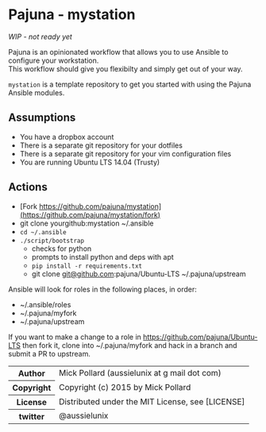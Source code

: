 # Pajuna - mystation

*WIP - not ready yet* 

Pajuna is an opinionated workflow that allows you to use Ansible to configure your workstation.  
This workflow should give you flexibilty and simply get out of your way.

`mystation` is a template repository to get you started with using the Pajuna Ansible modules.

## Assumptions

* You have a dropbox account
* There is a separate git repository for your dotfiles
* There is a separate git repository for your vim configuration files
* You are running Ubuntu LTS 14.04 (Trusty)

## Actions

* [Fork https://github.com/pajuna/mystation](https://github.com/pajuna/mystation/fork)
* git clone yourgithub:mystation ~/.ansible
* `cd ~/.ansible`
* `./script/bootstrap`
  * checks for python
  * prompts to install python and deps with apt
  * `pip install -r requirements.txt`
  * git clone git@github.com:pajuna/Ubuntu-LTS ~/.pajuna/upstream

Ansible will look for roles in the following places, in order:
* ~/.ansible/roles
* ~/.pajuna/myfork
* ~/.pajuna/upstream

If you want to make a change to a role in https://github.com/pajuna/Ubuntu-LTS then fork it, clone into ~/.pajuna/myfork and hack in a branch and submit a PR to upstream.

<table>
  <tr>
    <th>Author</th><td>Mick Pollard (aussielunix at g mail dot com)</td>
  </tr>
  <tr>
    <th>Copyright</th><td>Copyright (c) 2015 by Mick Pollard</td>
  </tr>
  <tr>
    <th>License</th><td>Distributed under the MIT License, see [LICENSE]</td>
  </tr>
  <tr>
    <th>twitter </th><td>@aussielunix</td>
  </tr>
</table>
